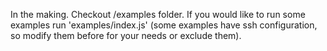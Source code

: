 In the making. Checkout /examples folder.
If you would like to run some examples run 'examples/index.js' (some examples have ssh configuration, so modify them before for your needs or exclude them).
